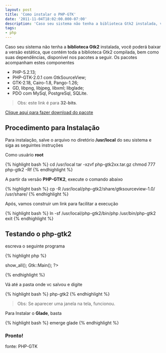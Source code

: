 ```yaml
---
layout: post
title: 'Como instalar o PHP-GTK'
date: '2011-11-04T18:02:00.000-07:00'
description: 'Caso seu sistema não tenha a biblioteca Gtk2 instalada, você poderá baixar a versão estática, que contém toda a biblioteca Gtk2 compilada'
tags:
- php
---
```


Caso seu sistema não tenha a __biblioteca Gtk2__ instalada, você poderá baixar a versão estática, que contém toda a biblioteca Gtk2 compilada, bem como suas dependências, disponível nos pacotes a seguir. Os pacotes acompanham estes componentes

- PHP-5.2.13;
- PHP-GTK-2.0.1 com GtkSourceView;
- GTK-2.18, Cairo-1.8, Pango-1.26;
- GD, libpng, libjpeg, libxml; libglade;
- PDO com MySql, PostgreSql, SQLite.

> Obs: este link é para __32-bits__.

[Clique aqui para fazer download do pacote](http://downloads.sourceforge.net/agata/php-gtk2d2-bin-static.tar.gz)

## Procedimento para Instalação

Para instalação, salve o arquivo no diretório __/usr/local__ do seu sistema e siga as seguintes instruções

Como usuário __root__

{% highlight bash %}
cd /usr/local
tar -xzvf php-gtk2xx.tar.gz
chmod 777 php-gtk2 -Rf
{% endhighlight %}

A partir da versão __PHP-GTK2__, execute o comando abaixo

{% highlight bash %}
cp -R /usr/local/php-gtk2/share/gtksourceview-1.0/ /usr/share/
{% endhighlight %}

Após, vamos construir um link para facilitar a execução

{% highlight bash %}
ln -sf /usr/local/php-gtk2/bin/php /usr/bin/php-gtk2
exit
{% endhighlight %}

## Testando o php-gtk2

escreva o seguinte programa

{% highlight php %}
<?php
$janela = new GtkWindow;
$janela->show_all();
Gtk::Main();
?>
{% endhighlight %}

Vá até a pasta onde vc salvou e digite

{% highlight bash %}
php-gtk2
{% endhighlight %}

> Obs: Se aparecer uma janela na tela, funcionou.


Para Instalar o __Glade__, basta

{% highlight bash %}
emerge glade
{% endhighlight %}


### Pronto!

fonte: PHP-GTK

<script async src="https://pagead2.googlesyndication.com/pagead/js/adsbygoogle.js"></script>

<!-- Informat -->
<ins class="adsbygoogle"
 style="display:block"
 data-ad-client="ca-pub-2838251107855362"
 data-ad-slot="2327980059"
 data-ad-format="auto"
 data-full-width-responsive="true"></ins>

<script>
(adsbygoogle = window.adsbygoogle || []).push({});
</script>

